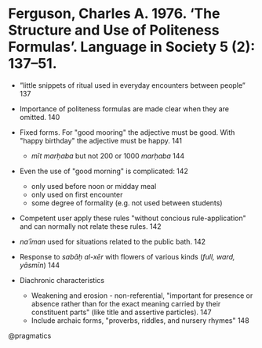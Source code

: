 # Ferguson, Charles A. 1976. ‘The Structure and Use of Politeness Formulas’. Language in Society 5 (2): 137–51.

- ”little snippets of ritual used in everyday encounters between people” 137

- Importance of politeness formulas are made clear when they are omitted. 140

- Fixed forms. For "good mooring" the adjective must be good. With "happy birthday" the adjective must be happy. 141
  - *mīt marḥaba* but not 200 or 1000 *marḥaba* 144

- Even the use of "good morning" is complicated: 142
  - only used before noon or midday meal
  - only used on first encounter
  - some degree of formality (e.g. not used between students)

- Competent user apply these rules "without concious rule-application" and can normally not relate these rules. 142

- *naʿīman* used for situations related to the public bath. 142

- Response to *sabāḥ al-xēr* with flowers of various kinds (*full, ward, yāsmīn*) 144


- Diachronic characteristics 
  - Weakening and erosion - non-referential, "important for presence or absence rather than for the exact meaning carried by their constituent parts" (like title and assertive particles). 147
  - Include archaic forms, "proverbs, riddles, and nursery rhymes" 148

@pragmatics
